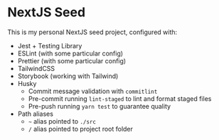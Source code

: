 # NextJS Seed

This is my personal NextJS seed project, configured with:

- Jest + Testing Library
- ESLint (with some particular config)
- Prettier (with some particular config)
- TailwindCSS
- Storybook (working with Tailwind)
- Husky
  - Commit message validation with `commitlint`
  - Pre-commit running `lint-staged` to lint and format staged files
  - Pre-push running `yarn test` to guarantee quality
- Path aliases
  - `~` alias pointed to `./src`
  - `/` alias pointed to project root folder
